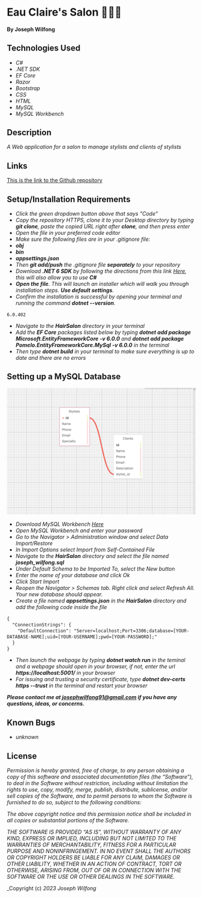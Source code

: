 # Eau Claire's Salon 💇🏼‍♀️


#### By Joseph Wilfong

## Technologies Used

* _C#_
* _.NET SDK_
* _EF Core_
* _Razor_
* _Bootstrap_
* _CSS_
* _HTML_
* _MySQL_
* _MySQL Workbench_




## Description

_A Web application for a salon to manage stylists and clients of stylists_

## Links

[This is the link to the Github repository](https://github.com/jcarenza67/Eau-Claire-Salon.Solution) 


## Setup/Installation Requirements

* _Click the green dropdown button above that says "Code"_
* _Copy the repository HTTPS, clone it to your Desktop directory by typing ***git clone***, paste the copied URL right after **clone**, and then press enter_
* _Open the file in your preferred code editor_
* _Make sure the following files are in your .gitignore file:_
* ***obj***
* ***bin***
* ***appsettings.json***
* _Then ***git add/push*** the .gitignore file ***separately*** to your repository_
* _Download ***.NET 6 SDK*** by following the directions from this link [Here](https://dotnet.microsoft.com/en-us/download/dotnet/6.0), this will also allow you to use **C#**_
* _**Open the file**. This will launch an installer which will walk you through installation steps. ***Use default settings***._
* _Confirm the installation is successful by opening your terminal and running the command ***dotnet --version***._
```
6.0.402
```
* _Navigate to the ***HairSalon*** directory in your terminal_
* _Add the ***EF Core*** packages listed below by typing ***dotnet add package Microsoft.EntityFrameworkCore -v 6.0.0*** and ***dotnet add package Pomelo.EntityFrameworkCore.MySql -v 6.0.0*** in the terminal_
* _Then type ***dotnet build*** in your terminal to make sure everything is up to date and there are no errors_

## Setting up a MySQL Database

![image](https://github.com/jcarenza67/Eau-Claire-Salon.Solution/blob/main/HairSalon/assets/1ToMany.png)

* _Download MySQL Workbench [Here](https://dev.mysql.com/downloads/workbench/)_
* _Open MySQL Workbench and enter your password_
* _Go to the Navigator > Administration window and select Data Import/Restore_
* _In Import Options select Import from Self-Contained File_
* _Navigate to the ***HairSalon*** directory and select the file named ***joseph_wilfong.sql***_
* _Under Default Schema to be Imported To, select the New button_
* _Enter the name of your database and click Ok_
* _Click Start Import_
* _Reopen the Navigator > Schemas tab. Right click and select Refresh All. Your new database should appear._
* _Create a file named ***appsettings.json*** in the ***HairSalon*** directory and add the following code inside the file_
```
{
  "ConnectionStrings": {
    "DefaultConnection": "Server=localhost;Port=3306;database=[YOUR-DATABASE-NAME];uid=[YOUR-USERNAME];pwd=[YOUR-PASSWORD];"
  }
}
```
* _Then launch the webpage by typing ***dotnet watch run*** in the teminal and a webpage should open in your browser, if not, enter the url ***https://localhost:5001/*** in your browser_
* _For issuing and trusting a security certificate, type ***dotnet dev-certs https --trust*** in the terminal and restart your browser_




***_Please contact me at josephwilfong91@gmail.com if you have any questions, ideas, or concerns._***


## Known Bugs

* _unknown_

## License


_Permission is hereby granted, free of charge, to any person obtaining a copy of this software and associated documentation files (the “Software”), to deal in the Software without restriction, including without limitation the rights to use, copy, modify, merge, publish, distribute, sublicense, and/or sell copies of the Software, and to permit persons to whom the Software is furnished to do so, subject to the following conditions:_

_The above copyright notice and this permission notice shall be included in all copies or substantial portions of the Software._

_THE SOFTWARE IS PROVIDED “AS IS”, WITHOUT WARRANTY OF ANY KIND, EXPRESS OR IMPLIED, INCLUDING BUT NOT LIMITED TO THE WARRANTIES OF MERCHANTABILITY, FITNESS FOR A PARTICULAR PURPOSE AND NONINFRINGEMENT. IN NO EVENT SHALL THE AUTHORS OR COPYRIGHT HOLDERS BE LIABLE FOR ANY CLAIM, DAMAGES OR OTHER LIABILITY, WHETHER IN AN ACTION OF CONTRACT, TORT OR OTHERWISE, ARISING FROM, OUT OF OR IN CONNECTION WITH THE SOFTWARE OR THE USE OR OTHER DEALINGS IN THE SOFTWARE._

_Copyright (c) _2023_ _Joseph Wilfong_